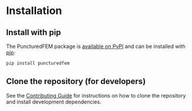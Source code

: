 # Installation

## Install with pip
The PuncturedFEM package is [available on PyPI](https://pypi.org/project/puncturedfem/) and can be installed with [pip](https://pip.pypa.io/en/stable/getting-started/):
```bash
pip install puncturedfem
```

## Clone the repository (for developers)
See the [Contributing Guide](../../CONTRIBUTING.md) for instructions on how to clone the repository and install development dependencies.
